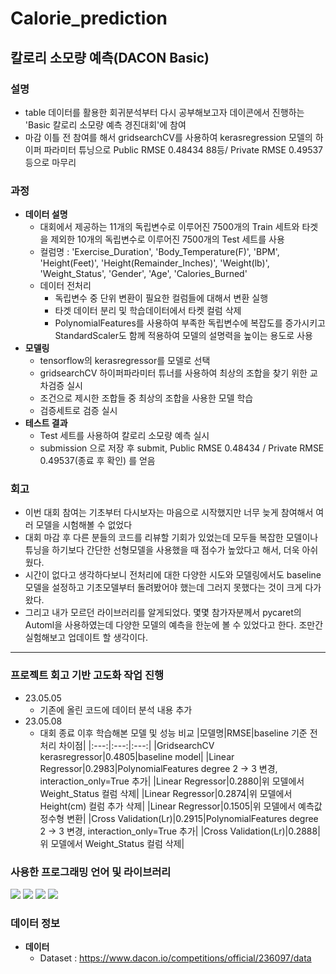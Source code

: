 # Calorie_prediction

## 칼로리 소모량 예측(DACON Basic)
### 설명
 - table 데이터를 활용한 회귀분석부터 다시 공부해보고자 데이콘에서 진행하는 'Basic 칼로리 소모량 예측 경진대회'에 참여
 - 마감 이틀 전 참여를 해서 gridsearchCV를 사용하여 kerasregression 모델의 하이퍼 파라미터 튜닝으로 Public RMSE 0.48434 88등/ Private RMSE 0.49537 등으로 마무리

### 과정
 + **데이터 설명**
   + 대회에서 제공하는 11개의 독립변수로 이루어진 7500개의 Train 세트와 타겟을 제외한 10개의 독립변수로 이루어진 7500개의 Test 세트를 사용
   + 컬럼명 : 'Exercise_Duration', 'Body_Temperature(F)', 'BPM', 'Height(Feet)', 'Height(Remainder_Inches)', 'Weight(lb)', 'Weight_Status', 'Gender', 'Age', 'Calories_Burned'
   + 데이터 전처리
     + 독립변수 중 단위 변환이 필요한 컬럼들에 대해서 변환 실행
     + 타겟 데이터 분리 및 학습데이터에서 타켓 컬럼 삭제
     + PolynomialFeatures를 사용하여 부족한 독립변수에 복잡도를 증가시키고 StandardScaler도 함께 적용하여 모델의 설명력을 높이는 용도로 사용
 + **모델링**
   + tensorflow의 kerasregressor를 모델로 선택
   + gridsearchCV 하이퍼파라미터 튜너를 사용하여 최상의 조합을 찾기 위한 교차검증 실시
   + 조건으로 제시한 조합들 중 최상의 조합을 사용한 모델 학습
   + 검증세트로 검증 실시
 + **테스트 결과**
   + Test 세트를 사용하여 칼로리 소모량 예측 실시
   + submission 으로 저장 후 submit, Public RMSE 0.48434 / Private RMSE 0.49537(종료 후 확인) 를 얻음

### 회고
  - 이번 대회 참여는 기초부터 다시보자는 마음으로 시작했지만 너무 늦게 참여해서 여러 모델을 시험해볼 수 없었다
  - 대회 마감 후 다른 분들의 코드를 리뷰할 기회가 있었는데 모두들 복잡한 모델이나 튜닝을 하기보다 간단한 선형모델을 사용했을 때 점수가 높았다고 해서, 더욱 아쉬웠다.
  - 시간이 없다고 생각하다보니 전처리에 대한 다양한 시도와 모델링에서도 baseline 모델을 설정하고 기초모델부터 돌려봤어야 했는데 그러지 못했다는 것이 크게 다가왔다.
  - 그리고 내가 모르던 라이브러리를 알게되었다. 몇몇 참가자분께서 pycaret의 Automl을 사용하였는데 다양한 모델의 예측을 한눈에 볼 수 있었다고 한다. 조만간 실험해보고 업데이트 할 생각이다.
---
### 프로젝트 회고 기반 고도화 작업 진행
 + 23.05.05
   + 기존에 올린 코드에 데이터 분석 내용 추가
 + 23.05.08
   + 대회 종료 이후 학습해본 모델 및 성능 비교
     |모델명|RMSE|baseline 기준 전처리 차이점|
     |:---:|:---:|:---:|
     |GridsearchCV kerasregressor|0.4805|baseline model|
     |Linear Regressor|0.2983|PolynomialFeatures degree 2 -> 3 변경, interaction_only=True 추가|
     |Linear Regressor|0.2880|위 모델에서 Weight_Status 컬럼 삭제|
     |Linear Regressor|0.2874|위 모델에서 Height(cm) 컬럼 추가 삭제|
     |Linear Regressor|0.1505|위 모델에서 예측값 정수형 변환|
     |Cross Validation(Lr)|0.2915|PolynomialFeatures degree 2 -> 3 변경, interaction_only=True 추가|
     |Cross Validation(Lr)|0.2888|위 모델에서 Weight_Status 컬럼 삭제|
   

### 사용한 프로그래밍 언어 및 라이브러리
<img src="https://img.shields.io/badge/Python-blue?style=flat"/> <img src="https://img.shields.io/badge/scikit_learn-yellow?style=flat"/> <img src="https://img.shields.io/badge/tensorflow-orange?style=flat"/> <img src="https://img.shields.io/badge/matplotlib-orange?style=flat"/>


### 데이터 정보
 - **데이터**
   - Dataset : https://www.dacon.io/competitions/official/236097/data
